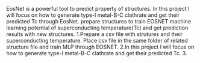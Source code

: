 EosNet is a powerful tool to predict property of structures. In this project I will focus on how to generate type-I metal-B-C clathrate and get their predicted Tc through EosNet.
prepare structures to train EOSNET machine learning potential of superconducting temperature(Tc) and get prediction results with new structures.
1.Prepare a csv file with strutures and their superconducting temperature. Place csv file in the same folder of related structure file and train MLP through EOSNET.
2.In this project I will focus on how to generate type-I metal-B-C clathrate and get their predicted Tc.
3.
